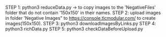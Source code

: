STEP 1: python3 reduceData.py -> to copy images to the 'NegativeFiles' folder that do not contain '150x150' in their names.
STEP 2: upload images in folder 'Negative Images" to https://console.tlcmodular.com/ to create images(150x150).
STEP 3: python3 downloadImagesByLinks.py
STEP 4: python3 richData.py
STEP 5: python3 checkDataBeforeUpload.py
